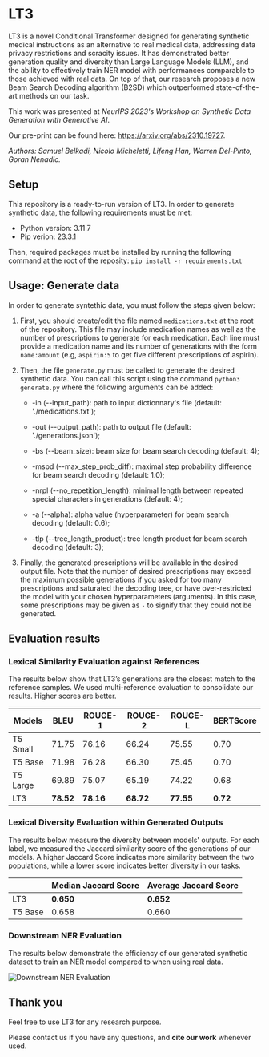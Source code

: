 # LT3
LT3 is a novel Conditional Transformer designed for generating synthetic medical instructions as an alternative to real medical data, addressing data privacy restrictions and scracity issues. It has demonstrated better generation quality and diversity than Large Language Models (LLM), and the ability to effectively train NER model with performances comparable to those achieved with real data. On top of that, our research proposes a new Beam Search Decoding algorithm (B2SD) which outperformed state-of-the-art methods on our task.

This work was presented at *NeurIPS 2023's Workshop on Synthetic Data Generation with Generative AI*. 

Our pre-print can be found here: https://arxiv.org/abs/2310.19727.

*Authors: Samuel Belkadi, Nicolo Micheletti, Lifeng Han, Warren Del-Pinto, Goran Nenadic.*

## Setup
This repository is a ready-to-run version of LT3. In order to generate synthetic data, the following requirements must be met:
- Python version: 3.11.7
- Pip verion: 23.3.1

Then, required packages must be installed by running the following command at the root of the reposity:
```pip install -r requirements.txt```

## Usage: Generate data
In order to generate syntethic data, you must follow the steps given below:

1. First, you should create/edit the file named `medications.txt` at the root of the repository. This file may include medication names as well as the number of prescriptions to generate for each medication. Each line must provide a medication name and its number of generations with the form `name:amount` (e.g, `aspirin:5` to get five different prescriptions of aspirin).

2. Then, the file `generate.py` must be called to generate the desired synthetic data. You can call this script using the command ```python3 generate.py``` where the following arguments can be added:
    - -in (--input_path): path to input dictionnary's file (default: './medications.txt');
    - -out (--output_path): path to output file (default: './generations.json');

    - -bs (--beam_size): beam size for beam search decoding (default: 4);
    - -mspd (--max_step_prob_diff): maximal step probability difference for beam search decoding (default: 1.0);
    - -nrpl (--no_repetition_length): minimal length between repeated special characters in generations (default: 4);
    - -a (--alpha): alpha value (hyperparameter) for beam search decoding (default: 0.6);
    - -tlp (--tree_length_product): tree length product for beam search decoding (default: 3);

3. Finally, the generated prescriptions will be available in the desired output file. Note that the number of desired prescriptions may exceed the maximum possible generations if you asked for too many prescriptions and saturated the decoding tree, or have over-restricted the model with your chosen hyperparameters (arguments). In this case, some prescriptions may be given as `-` to signify that they could not be generated.


## Evaluation results

### Lexical Similarity Evaluation against References

The results below show that LT3’s generations are the closest match to the reference samples. We used multi-reference evaluation to consolidate our results. Higher scores are better.

| Models   | BLEU  | ROUGE-1 | ROUGE-2 | ROUGE-L | BERTScore |
|----------|-------|---------|---------|---------|-----------|
| T5 Small | 71.75 | 76.16   | 66.24   | 75.55   | 0.70      |
| T5 Base  | 71.98 | 76.28   | 66.30   | 75.45   | 0.70      |
| T5 Large | 69.89 | 75.07   | 65.19   | 74.22   | 0.68      |
| LT3      | **78.52** | **78.16**   | **68.72**   | **77.55**   | **0.72**      |

### Lexical Diversity Evaluation within Generated Outputs

The results below measure the diversity between models' outputs. For each label, we measured the Jaccard similarity score of the generations of our models. A higher Jaccard Score indicates more similarity between the two populations, while a lower score indicates better diversity in our tasks.

|       | Median Jaccard Score | Average Jaccard Score |
|-------|-----------------------|-----------------------|
| LT3   | **0.650**             | **0.652**             |
| T5 Base | 0.658               | 0.660                 |


### Downstream NER Evaluation

The results below demonstrate the efficiency of our generated synthetic dataset to train an NER model compared to when using real data.

![Downstream NER Evaluation](docs/imgs/NER_Results_Graph.png)

## Thank you
Feel free to use LT3 for any research purpose. 

Please contact us if you have any questions, and **cite our work** whenever used.